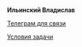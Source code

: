 **Ильинский Владислав**

[Телеграм для связи](https://t.me/Vilin0)

[Условия задачи](https://docs.google.com/document/d/1QaQ-Nc_eE4dBKZwQbA4E2o8pOJ3CktgsKDAn375iY24/edit)
